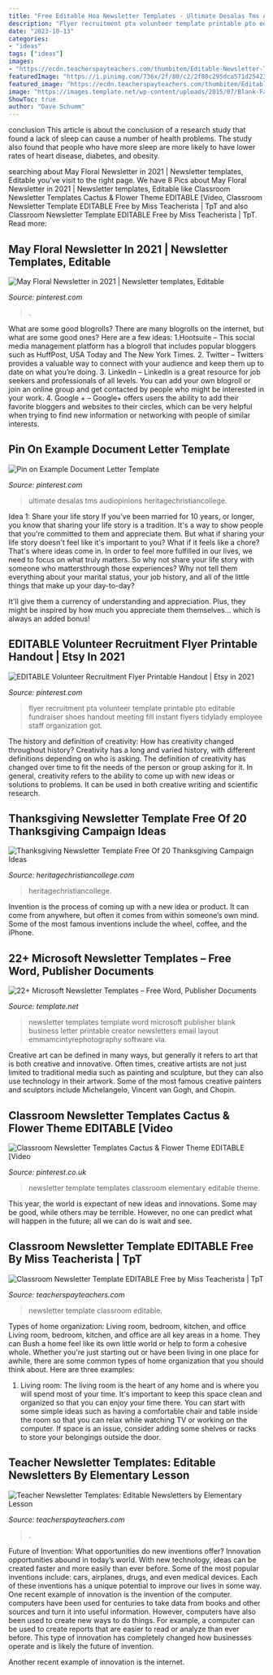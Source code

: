 ```yaml
---
title: "Free Editable Hoa Newsletter Templates - Ultimate Desalas Tms Audiopinions Heritagechristiancollege"
description: "Flyer recruitment pta volunteer template printable pto editable fundraiser shoes handout meeting fill instant flyers tidylady employee staff organization got"
date: "2023-10-13"
categories:
- "ideas"
tags: ["ideas"]
images:
- "https://ecdn.teacherspayteachers.com/thumbitem/Editable-Newsletter-Templates-2573270-1567026728/original-2573270-3.jpg"
featuredImage: "https://i.pinimg.com/736x/2f/80/c2/2f80c295dca571d25423ec8e93a54245.jpg"
featured_image: "https://ecdn.teacherspayteachers.com/thumbitem/Editable-Newsletter-Templates-2573270-1567026728/original-2573270-3.jpg"
image: "https://images.template.net/wp-content/uploads/2015/07/Blank-Family-Newsletter-Template-Creator.jpg"
ShowToc: true
author: "Dave Schumm"
---
```



conclusion
This article is about the conclusion of a research study that found a lack of sleep can cause a number of health problems. The study also found that people who have more sleep are more likely to have lower rates of heart disease, diabetes, and obesity.

	

		
searching about May Floral Newsletter in 2021 | Newsletter templates, Editable you've visit to the right page. We have 8 Pics about May Floral Newsletter in 2021 | Newsletter templates, Editable like Classroom Newsletter Templates Cactus &amp; Flower Theme EDITABLE [Video, Classroom Newsletter Template EDITABLE Free by Miss Teacherista | TpT and also Classroom Newsletter Template EDITABLE Free by Miss Teacherista | TpT. Read more:
		
    
## May Floral Newsletter In 2021 | Newsletter Templates, Editable

<img loading=lazy src="https://i.pinimg.com/736x/2f/80/c2/2f80c295dca571d25423ec8e93a54245.jpg" onerror="this.onerror=null;this.src='https://tse1.mm.bing.net/th?id=OIP.TSJILO5YsEohfqStLEPRQwAAAA&amp;pid=15.1';" alt="May Floral Newsletter in 2021 | Newsletter templates, Editable">

_Source: pinterest.com_

>. 

	

What are some good blogrolls?
There are many blogrolls on the internet, but what are some good ones? Here are a few ideas: 1.Hootsuite – This social media management platform has a blogroll that includes popular bloggers such as HuffPost, USA Today and The New York Times. 
2. Twitter – Twitters provides a valuable way to connect with your audience and keep them up to date on what you’re doing. 
3. LinkedIn – LinkedIn is a great resource for job seekers and professionals of all levels. You can add your own blogroll or join an online group and get contacted by people who might be interested in your work. 
4. Google + – Google+ offers users the ability to add their favorite bloggers and websites to their circles, which can be very helpful when trying to find new information or networking with people of similar interests.

    
## Pin On Example Document Letter Template

<img loading=lazy src="https://i.pinimg.com/736x/aa/0a/92/aa0a92d38f46d093eaf65bdd86071020.jpg" onerror="this.onerror=null;this.src='https://tse1.mm.bing.net/th?id=OIP.OnxRIqGBNHx3ZQfpZPmWSwHaJ3&amp;pid=15.1';" alt="Pin on Example Document Letter Template">

_Source: pinterest.com_

>ultimate desalas tms audiopinions heritagechristiancollege. 

	

Idea 1: Share your life story
If you've been married for 10 years, or longer, you know that sharing your life story is a tradition. It's a way to show people that you're committed to them and appreciate them. But what if sharing your life story doesn't feel like it's important to you? What if it feels like a chore?
That's where ideas come in. In order to feel more fulfilled in our lives, we need to focus on what truly matters. So why not share your life story with someone who mattersthrough those experiences? Why not tell them everything about your marital status, your job history, and all of the little things that make up your day-to-day?

It'll give them a currency of understanding and appreciation. Plus, they might be inspired by how much you appreciate them themselves... which is always an added bonus!

    
## EDITABLE Volunteer Recruitment Flyer Printable Handout | Etsy In 2021

<img loading=lazy src="https://i.pinimg.com/736x/42/9d/b8/429db83e72d460a347296d186ff7b3d4.jpg" onerror="this.onerror=null;this.src='https://tse4.mm.bing.net/th?id=OIP.jgB7xrF3Kc55gaxtBndDoQHaHa&amp;pid=15.1';" alt="EDITABLE Volunteer Recruitment Flyer Printable Handout | Etsy in 2021">

_Source: pinterest.com_

>flyer recruitment pta volunteer template printable pto editable fundraiser shoes handout meeting fill instant flyers tidylady employee staff organization got. 

	

The history and definition of creativity: How has creativity changed throughout history?
Creativity has a long and varied history, with different definitions depending on who is asking. The definition of creativity has changed over time to fit the needs of the person or group asking for it. In general, creativity refers to the ability to come up with new ideas or solutions to problems. It can be used in both creative writing and scientific research.

    
## Thanksgiving Newsletter Template Free Of 20 Thanksgiving Campaign Ideas

<img loading=lazy src="https://www.heritagechristiancollege.com/wp-content/uploads/2019/04/thanksgiving-newsletter-template-free-of-20-thanksgiving-campaign-ideas-including-examples-and-of-thanksgiving-newsletter-template-free.png" onerror="this.onerror=null;this.src='https://tse2.mm.bing.net/th?id=OIP.adNqNramCbdj77OzoUvvLAHaKd&amp;pid=15.1';" alt="Thanksgiving Newsletter Template Free Of 20 Thanksgiving Campaign Ideas">

_Source: heritagechristiancollege.com_

>heritagechristiancollege. 

	

Invention is the process of coming up with a new idea or product. It can come from anywhere, but often it comes from within someone’s own mind. Some of the most famous inventions include the wheel, coffee, and the iPhone.

    
## 22+ Microsoft Newsletter Templates – Free Word, Publisher Documents

<img loading=lazy src="https://images.template.net/wp-content/uploads/2015/07/Blank-Family-Newsletter-Template-Creator.jpg" onerror="this.onerror=null;this.src='https://tse1.mm.bing.net/th?id=OIP.RagXGvWvwr9x3538nbFGXgHaF8&amp;pid=15.1';" alt="22+ Microsoft Newsletter Templates – Free Word, Publisher Documents">

_Source: template.net_

>newsletter templates template word microsoft publisher blank business letter printable creator newsletters email layout emmamcintyrephotography software via. 

	

Creative art can be defined in many ways, but generally it refers to art that is both creative and innovative. Often times, creative artists are not just limited to traditional media such as painting and sculpture, but they can also use technology in their artwork. Some of the most famous creative painters and sculptors include Michelangelo, Vincent van Gogh, and Chopin.

    
## Classroom Newsletter Templates Cactus &amp; Flower Theme EDITABLE [Video

<img loading=lazy src="https://i.pinimg.com/736x/1f/9e/fe/1f9efeb4dc128b78b2152709f630bb19.jpg" onerror="this.onerror=null;this.src='https://tse2.mm.bing.net/th?id=OIP.ItioYLNwBgmYx-yLhQOb0QHaLH&amp;pid=15.1';" alt="Classroom Newsletter Templates Cactus &amp; Flower Theme EDITABLE [Video">

_Source: pinterest.co.uk_

>newsletter template templates classroom elementary editable theme. 

	

This year, the world is expectant of new ideas and innovations. Some may be good, while others may be terrible. However, no one can predict what will happen in the future; all we can do is wait and see.

    
## Classroom Newsletter Template EDITABLE Free By Miss Teacherista | TpT

<img loading=lazy src="https://ecdn.teacherspayteachers.com/thumbitem/Classroom-Newsletter-Template-EDITABLE-4838603-1567523803/original-4838603-2.jpg" onerror="this.onerror=null;this.src='https://tse1.mm.bing.net/th?id=OIP.MT5sXN0Ca7AD1ZgYTC4-JQAAAA&amp;pid=15.1';" alt="Classroom Newsletter Template EDITABLE Free by Miss Teacherista | TpT">

_Source: teacherspayteachers.com_

>newsletter template classroom editable. 

	

Types of home organization: Living room, bedroom, kitchen, and office
Living room, bedroom, kitchen, and office are all key areas in a home. They can Bush a home feel like its own little world or help to form a cohesive whole. Whether you're just starting out or have been living in one place for awhile, there are some common types of home organization that you should think about. Here are three examples:
1. Living room: The living room is the heart of any home and is where you will spend most of your time. It's important to keep this space clean and organized so that you can enjoy your time there. You can start with some simple ideas such as having a comfortable chair and table inside the room so that you can relax while watching TV or working on the computer. If space is an issue, consider adding some shelves or racks to store your belongings outside the door.


    
## Teacher Newsletter Templates: Editable Newsletters By Elementary Lesson

<img loading=lazy src="https://ecdn.teacherspayteachers.com/thumbitem/Editable-Newsletter-Templates-2573270-1567026728/original-2573270-3.jpg" onerror="this.onerror=null;this.src='https://tse2.mm.bing.net/th?id=OIP.9re0-lmGlchPo0w7kfnZOwAAAA&amp;pid=15.1';" alt="Teacher Newsletter Templates: Editable Newsletters by Elementary Lesson">

_Source: teacherspayteachers.com_

>. 

	

Future of Invention: What opportunities do new inventions offer?
Innovation opportunities abound in today’s world. With new technology, ideas can be created faster and more easily than ever before. Some of the most popular inventions include: cars, airplanes, drugs, and even medical devices. Each of these inventions has a unique potential to improve our lives in some way. 
One recent example of innovation is the invention of the computer. computers have been used for centuries to take data from books and other sources and turn it into useful information. However, computers have also been used to create new ways to do things. For example, a computer can be used to create reports that are easier to read or analyze than ever before. This type of innovation has completely changed how businesses operate and is likely the future of invention. 

Another recent example of innovation is the internet.

